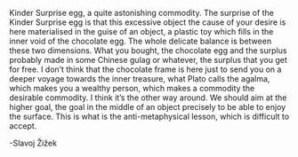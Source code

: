 Kinder Surprise egg, a quite astonishing commodity. The surprise of the Kinder Surprise egg is that this excessive object the cause of your desire is here materialised in the guise of an object, a plastic toy which fills in the inner void of the chocolate egg. The whole delicate balance is between these two dimensions. What you bought, the chocolate egg and the surplus probably made in some Chinese gulag or whatever, the surplus that you get for free. I don’t think that the chocolate frame is here just to send you on a deeper voyage towards the inner treasure, what Plato calls the agalma, which makes you a wealthy person, which makes a commodity the desirable commodity. I think it’s the other way around. We should aim at the higher goal, the goal in the middle of an object precisely to be able to enjoy the surface. This is what is the anti-metaphysical lesson, which is difficult to accept.

-Slavoj Žižek
